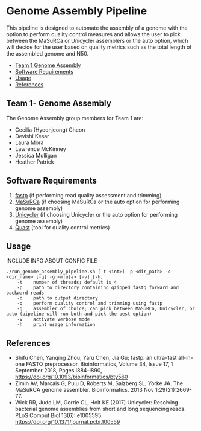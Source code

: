 # Genome Assembly Pipeline
This pipeline is designed to automate the assembly of a genome with the option to perform quality control measures and allows the user to pick between the MaSuRCa or Unicycler assemblers or the auto option, which will decide for the user based on quality metrics such as the total length of the assembled genome and N50.

* [Team 1 Genome Assembly ](#Team-1-Genome-Assembly)
* [Software Requirements](#Software-Requirements)
* [Usage](#Usage)
* [References](#References)

## Team 1- Genome Assembly
The Genome Assembly group members for Team 1 are: 
  * Cecilia (Hyeonjeong) Cheon
  * Devishi Kesar
  * Laura Mora
  * Lawrence McKinney
  * Jessica Mulligan
  * Heather Patrick

## Software Requirements
1. [fastp](https://github.com/OpenGene/fastp) (if performing read quality assessment and trimming)
2. [MaSuRCa](https://github.com/alekseyzimin/masurca) (if choosing MaSuRCa or the auto option for performing genome assembly)
3. [Unicycler](https://github.com/rrwick/Unicycler) (if choosing Unicycler or the auto option for performing genome assembly)
4. [Quast](https://github.com/ablab/quast) (tool for quality control metrics)

## Usage
INCLUDE INFO ABOUT CONFIG FILE
```
./run_genome_assembly_pipeline.sh [-t <int>] -p <dir_path> -o <dir_name> [-q] -g <m|u|a> [-v] [-h]
    -t    number of threads; default is 4
    -p    path to directory containing gzipped fastq forward and backward reads
    -o    path to output directory
    -q    perform quality control and trimming using fastp
    -g    assembler of choice; can pick between MaSuRCa, Unicycler, or auto (pipeline will run both and pick the best option)
    -v    activate verbose mode
    -h    print usage information    
```

## References
* Shifu Chen, Yanqing Zhou, Yaru Chen, Jia Gu; fastp: an ultra-fast all-in-one FASTQ preprocessor, Bioinformatics, Volume 34, Issue 17, 1 September 2018, Pages i884–i890, https://doi.org/10.1093/bioinformatics/bty560
* Zimin AV, Marçais G, Puiu D, Roberts M, Salzberg SL, Yorke JA. The MaSuRCA genome assembler. Bioinformatics. 2013 Nov 1;29(21):2669-77.
* Wick RR, Judd LM, Gorrie CL, Holt KE (2017) Unicycler: Resolving bacterial genome assemblies from short and long sequencing reads. PLoS Comput Biol 13(6): e1005595. https://doi.org/10.1371/journal.pcbi.100559

